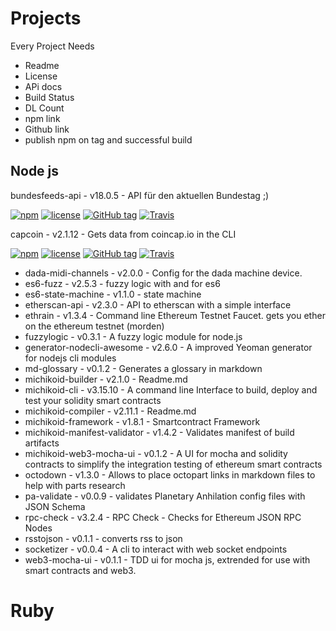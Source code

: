 # Projects

Every Project Needs
* Readme
* License
* APi docs
* Build Status 
* DL Count 
* npm link
* Github link 
* publish npm on tag and successful build 

##  Node js 

bundesfeeds-api - v18.0.5 - API für den aktuellen Bundestag ;)

[![npm](https://img.shields.io/npm/dt/bundesfeeds-api.svg)]()
[![license](https://img.shields.io/github/license/bundesfeeds/bundesfeeds-api.svg)]()
[![GitHub tag](https://img.shields.io/github/tag/bundesfeeds/bundesfeeds-api.svg)]()
[![Travis](https://img.shields.io/travis/bundesfeeds/bundesfeeds-api.svg)]()

capcoin - v2.1.12 - Gets data from coincap.io in the CLI

[![npm](https://img.shields.io/npm/dt/capcoin.svg)]()
[![license](https://img.shields.io/github/license/sebs/capcoin.svg)]()
[![GitHub tag](https://img.shields.io/github/tag/sebs/capcoin.svg)]()
[![Travis](https://img.shields.io/travis/sebs/capcoin.svg)]()

* dada-midi-channels - v2.0.0 - Config for the dada machine device.
* es6-fuzz - v2.5.3 - fuzzy logic with and for es6
* es6-state-machine - v1.1.0 - state machine
* etherscan-api - v2.3.0 - API to etherscan with a simple interface
* ethrain - v1.3.4 - Command line Ethereum Testnet Faucet. gets you ether on the ethereum testnet (morden)
* fuzzylogic - v0.3.1 - A fuzzy logic module for node.js
* generator-nodecli-awesome - v2.6.0 - A improved Yeoman generator for nodejs cli modules
* md-glossary - v0.1.2 - Generates a glossary in markdown
* michikoid-builder - v2.1.0 - Readme.md
* michikoid-cli - v3.15.10 - A command line Interface to build, deploy and test your solidity smart contracts
* michikoid-compiler - v2.11.1 - Readme.md
* michikoid-framework - v1.8.1 - Smartcontract Framework
* michikoid-manifest-validator - v1.4.2 - Validates manifest of build artifacts
* michikoid-web3-mocha-ui - v0.1.2 - A UI for mocha and solidity contracts to simplify the integration testing of ethereum smart contracts
* octodown - v1.3.0 - Allows to place octopart links in markdown files to help with parts research
* pa-validate - v0.0.9 - validates Planetary Anhilation config files with JSON Schema
* rpc-check - v3.2.4 - RPC Check - Checks for Ethereum JSON RPC Nodes
* rsstojson - v0.1.1 - converts rss to json
* socketizer - v0.0.4 - A cli to interact with web socket endpoints
* web3-mocha-ui - v0.1.1 - TDD ui for mocha js, extrended for use with smart contracts and web3.

# Ruby 

